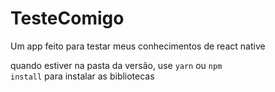 # TesteComigo
Um app feito para testar meus conhecimentos de react native

quando estiver na pasta da versão, use <code>yarn</code> ou <code>npm install</code> para instalar as bibliotecas
